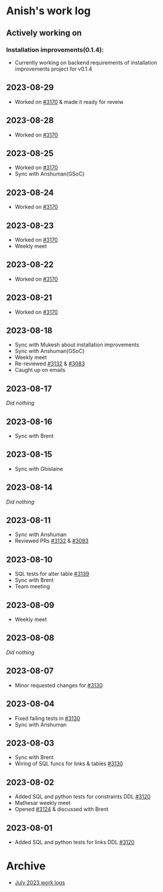 # Anish's work log

## Actively working on

### Installation improvements(0.1.4):

- Currently working on backend requirements of installation improvements project for v0.1.4

## 2023-08-29

- Worked on [#3170](https://github.com/centerofci/mathesar/pull/3170) & made it ready for reveiw

## 2023-08-28

- Worked on [#3170](https://github.com/centerofci/mathesar/pull/3170)

## 2023-08-25

- Worked on [#3170](https://github.com/centerofci/mathesar/pull/3170)
- Sync with Anshuman(GSoC)

## 2023-08-24

- Worked on [#3170](https://github.com/centerofci/mathesar/pull/3170)

## 2023-08-23

- Worked on [#3170](https://github.com/centerofci/mathesar/pull/3170)
- Weekly meet

## 2023-08-22

- Worked on [#3170](https://github.com/centerofci/mathesar/pull/3170)

## 2023-08-21

- Worked on [#3170](https://github.com/centerofci/mathesar/pull/3170)

## 2023-08-18

- Sync with Mukesh about installation improvements
- Sync with Anshuman(GSoC)
- Weekly meet
- Re-reviewed [#3132](https://github.com/centerofci/mathesar/pull/3132) & [#3083](https://github.com/centerofci/mathesar/pull/3083)
- Caught up on emails

## 2023-08-17

*Did nothing*

## 2023-08-16

- Sync with Brent

## 2023-08-15

- Sync with Ghislaine

## 2023-08-14

*Did nothing*

## 2023-08-11

- Sync with Anshuman
- Reviewed PRs [#3132](https://github.com/centerofci/mathesar/pull/3132) & [#3083](https://github.com/centerofci/mathesar/pull/3083)

## 2023-08-10
- SQL tests for alter table [#3139](https://github.com/centerofci/mathesar/pull/3139)
- Sync with Brent
- Team meeting

## 2023-08-09

- Weekly meet

## 2023-08-08

*Did nothing*

## 2023-08-07

- Minor requested changes for [#3130](https://github.com/centerofci/mathesar/pull/3130)

## 2023-08-04

- Fixed failing tests in [#3130](https://github.com/centerofci/mathesar/pull/3130)
- Sync with Anshuman

## 2023-08-03

- Sync with Brent
- Wiring of SQL funcs for links & tables [#3130](https://github.com/centerofci/mathesar/pull/3130)

## 2023-08-02

- Added SQL and python tests for constraints DDL [#3120](https://github.com/centerofci/mathesar/pull/3120)
- Mathesar weekly meet
- Opened [#3124](https://github.com/centerofci/mathesar/issues/3124) & discussed with Brent


## 2023-08-01

- Added SQL and python tests for links DDL [#3120](https://github.com/centerofci/mathesar/pull/3120)

# Archive
 - [July 2023 work logs](/team/worklogs/anish/2023-07.md)